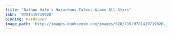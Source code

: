 ```yaml
---
title: "Nathan Hale's Hazardous Tales: Alamo All-Stars"
isbn: '9781419719028'
binding: Hardcover
image_path: 'http://images.booksense.com/images/028/719/9781419719028.jpg'
---
```



